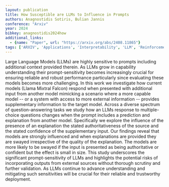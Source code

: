 ```yaml
---
layout: publication
title: How Susceptible are LLMs to Influence in Prompts
authors: Anagnostidis Sotiris, Bulian Jannis
conference: "Arxiv"
year: 2024
bibkey: anagnostidis2024how
additional_links:
  - {name: "Paper", url: "https://arxiv.org/abs/2408.11865"}
tags: ['ARXIV', 'Applications', 'Interpretability', 'LLM', 'Reinforcement Learning', 'Tools']
---
```

Large Language Models (LLMs) are highly sensitive to prompts including additional context provided therein. As LLMs grow in capability understanding their prompt-sensitivity becomes increasingly crucial for ensuring reliable and robust performance particularly since evaluating these models becomes more challenging. In this work we investigate how current models (Llama Mixtral Falcon) respond when presented with additional input from another model mimicking a scenario where a more capable model -- or a system with access to more external information -- provides supplementary information to the target model. Across a diverse spectrum of question-answering tasks we study how an LLMs response to multiple-choice questions changes when the prompt includes a prediction and explanation from another model. Specifically we explore the influence of the presence of an explanation the stated authoritativeness of the source and the stated confidence of the supplementary input. Our findings reveal that models are strongly influenced and when explanations are provided they are swayed irrespective of the quality of the explanation. The models are more likely to be swayed if the input is presented as being authoritative or confident but the effect is small in size. This study underscores the significant prompt-sensitivity of LLMs and highlights the potential risks of incorporating outputs from external sources without thorough scrutiny and further validation. As LLMs continue to advance understanding and mitigating such sensitivities will be crucial for their reliable and trustworthy deployment.
